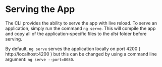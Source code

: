 # Serving the App

The CLI provides the ability to serve the app with live reload. To serve an application, simply run the command `ng serve`. This will compile the app and copy all of the application-specific files to the *dist* folder before serving.

By default, `ng serve` serves the application locally on port 4200 ( http://localhost:4200 ) but this can be changed by using a command line argument: `ng serve --port=8080`.
